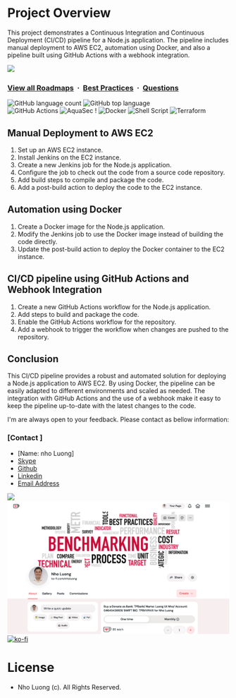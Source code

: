 # Project Overview
This project demonstrates a Continuous Integration and Continuous Deployment (CI/CD) pipeline for a Node.js application. The pipeline includes manual deployment to AWS EC2, automation using Docker, and also a pipeline built using GitHub Actions with a webhook integration.

![](https://i.imgur.com/waxVImv.png)
### [View all Roadmaps](https://github.com/nholuongut/all-roadmaps) &nbsp;&middot;&nbsp; [Best Practices](https://github.com/nholuongut/all-roadmaps/blob/main/public/best-practices/) &nbsp;&middot;&nbsp; [Questions](https://www.linkedin.com/in/nholuong/)

![GitHub language count](https://img.shields.io/github/languages/count/ashleymichaelwilliams/aws-sandbox) ![GitHub top language](https://img.shields.io/github/languages/top/ashleymichaelwilliams/aws-sandbox)<br>
![GitHub Actions](https://img.shields.io/badge/github%20actions-%232671E5.svg?style=for-the-badge&logo=githubactions&logoColor=white) ![AquaSec](https://img.shields.io/badge/aqua-%231904DA.svg?style=for-the-badge&logo=aqua&logoColor=#0018A8) !
![Docker](https://img.shields.io/badge/docker-%230db7ed.svg?style=for-the-badge&logo=docker&logoColor=white) ![Shell Script](https://img.shields.io/badge/shell_script-%23121011.svg?style=for-the-badge&logo=gnu-bash&logoColor=white) ![Terraform](https://img.shields.io/badge/terraform-%235835CC.svg?style=for-the-badge&logo=terraform&logoColor=white)
<br>

## Manual Deployment to AWS EC2
1. Set up an AWS EC2 instance.
2. Install Jenkins on the EC2 instance.
3. Create a new Jenkins job for the Node.js application.
4. Configure the job to check out the code from a source code repository.
5. Add build steps to compile and package the code.
6. Add a post-build action to deploy the code to the EC2 instance.

## Automation using Docker
1. Create a Docker image for the Node.js application.
2. Modify the Jenkins job to use the Docker image instead of building the code directly.
3. Update the post-build action to deploy the Docker container to the EC2 instance.

## CI/CD pipeline using GitHub Actions and Webhook Integration
1. Create a new GitHub Actions workflow for the Node.js application.
2. Add steps to build and package the code.
3. Enable the GitHub Actions workflow for the repository.
4. Add a webhook to trigger the workflow when changes are pushed to the repository.

## Conclusion
This CI/CD pipeline provides a robust and automated solution for deploying a Node.js application to AWS EC2. By using Docker, the pipeline can be easily adapted to different environments and scaled as needed. The integration with GitHub Actions and the use of a webhook make it easy to keep the pipeline up-to-date with the latest changes to the code.

I'm are always open to your feedback.  Please contact as bellow information:
### [Contact ]
* [Name: nho Luong]
* [Skype](luongutnho_skype)
* [Github](https://github.com/nholuongut/)
* [Linkedin](https://www.linkedin.com/in/nholuong/)
* [Email Address](luongutnho@hotmail.com)

![](https://i.imgur.com/waxVImv.png)
![](bitfield.png)
[![ko-fi](https://ko-fi.com/img/githubbutton_sm.svg)](https://ko-fi.com/nholuong)

# License
* Nho Luong (c). All Rights Reserved.